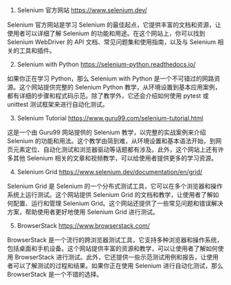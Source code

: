 

1. Selenium 官方网站
https://www.selenium.dev/

Selenium 官方网站是学习 Selenium 的最佳起点，它提供丰富的文档和资源，让使用者可以详细了解 Selenium 的功能和用途。在这个网站上，你可以找到 Selenium WebDriver 的 API 文档、常见问题集和使用指南，以及与 Selenium 相关的工具和插件。

2. Selenium with Python
https://selenium-python.readthedocs.io/

如果你正在学习 Python，那么 Selenium with Python 是一个不可错过的网路资源。这个网站提供完整的 Selenium Python 教学，从环境设置到基本应用案例，都有详细的步骤和程式码示范。除了教学外，它还会介绍如何使用 pytest 或 unittest 测试框架来进行自动化测试。

3. Selenium Tutorial
https://www.guru99.com/selenium-tutorial.html

这是一个由 Guru99 网站提供的 Selenium 教学，以完整的实战案例来介绍 Selenium 的功能和用法。这个教学由简到难，从环境设置和基本语法开始，到网页元素定位、自动化测试和浏览器驱动等话题都有涉及。此外，这个网站上还有许多其他 Selenium 相关的文章和视频教学，可以给使用者提供更多的学习资源。

4. Selenium Grid
https://www.selenium.dev/documentation/en/grid/

Selenium Grid 是 Selenium 的一个分布式测试工具，它可以在多个浏览器和操作系统上运行测试。这个网站提供 Selenium Grid 的文档和教学，让使用者了解如何配置、运行和管理 Selenium Grid。这个网站还提供了一些常见问题和错误解决方案，帮助使用者更好地使用 Selenium Grid 进行测试。

5. BrowserStack
https://www.browserstack.com/

BrowserStack 是一个流行的跨浏览器测试工具，它支持多种浏览器和操作系统，包括桌面和手机设备。这个网站提供丰富的资源和教学，可以让使用者了解如何使用 BrowserStack 进行测试。此外，它还提供一些示范测试用例和报告，让使用者可以了解测试的过程和结果。如果你正在使用 Selenium 进行自动化测试，那么 BrowserStack 是一个不错的选择。